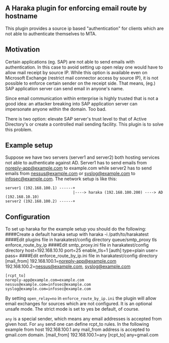 A Haraka plugin for enforcing email route by hostname
-----------------------------------------------------

This plugin provides a source ip based "authentication" for clients which are not able to authenticate themselves to MTA.

## Motivation
Certain applications (eg. SAP) are not able to send emails with authentication. In this case to avoid setting up open relay one would have to allow mail receipt by source IP. While this option is available even on Microsoft Exchange (restrict mail connector access by source IP), it is not possible to enforce certain sender on the receipt side. That means, (eg.) SAP application server can send email in anyone's name. 

Since email communication within enterprise is highly trusted that is not a good idea: an attacker breaking into SAP application server can impersonate anyone within the domain. Too bad. 

There is two option: elevate SAP server's trust level to that of Active Directory's or create a controlled mail sending facility. This plugin is to solve this problem.

## Example setup

Suppose we have two servers (server1 and server2) both hosting services not able to authenticate against AD. 
Server1 has to send emails from noreply-app@example.com to example.com while server2 has to send 
emails from nessus@example.com or syslog@example.com to infosec@example.com. The network setup is like this:

    server1 (192.168.100.1) ------+
                                  |----> haraka (192.168.100.200) ----> AD (192.168.10.10)
    server2 (192.168.100.2) ------+

## Configuration

To set up haraka for the example setup you should do the following:
####Create a default haraka setup with 
    haraka -i /path/to/harakatest
####Edit plugins file in harakatest/config directory
    queue/smtp_proxy
    tls
    enforce_route_by_ip
####Edit smtp_proxy.ini file in harakatest/config directory
    host=192.168.10.10
    port=25
    enable_tls=1
    [auth]
    type=plain
    user=<your Active Directory user name>
    pass=<your password>
####Edit enforce_route_by_ip.ini file in harakatest/config directory
    [mail_from]
    192.168.100.1=noreply-app@example.com
    192.168.100.2=nessus@example.com, syslog@example.com

    [rcpt_to]
    noreply-app@example.com=example.com
    nessus@example.com=infosec@example.com
    syslog@example.com=infosec@example.com

By setting ``open_relay=no`` in ``enforce_route_by_ip.ini`` the plugin will allow email exchanges for sources which are not configured. It is an optional unsafe mode. The strict mode is set to yes be default, of course.

``any`` is a special sender, which means any email addresses is accepted from given host. For ``any`` send one can define rcpt_to rules. In the following example from host 192.168.100.1 any mail_from address is accepted to gmail.com domain.
    [mail_from]
    192.168.100.1=any
    [rcpt_to]
    any=gmail.com



